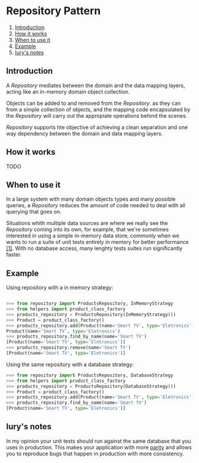 # Repository Pattern

1. [Introduction](#introduction)
2. [How it works](#how_it_works)
3. [When to use it](#when_to_use_it)
4. [Example](#example)
5. [Iury's notes](#notes)

## Introduction <a name='introduction'></a>

A *Repository* mediates between the domain and the data mapping layers, acting like an in-memory
domain object collection. 

Objects can be added to and removed from the *Repository*. as they can from a simple collection of 
objects, and the mapping code encapsulated by the *Repository* will carry out the appropiate operations
behind the scenes.

*Repository* supports hte objective of achieving a clean separation and one way dependency between the domain and data mapping layers.

## How it works <a name='how_it_works'></a>

TODO

## When to use it <a name='when_to_use_it'></a>

In a large system with many domain objects types and many possible queries, a *Repository* reduces
the amount of code needed to deal with all querying that goes on.

Situations whith multiple data sources are where we really see the *Repository* coming into its own, for example, that we're sometimes interested in using a simple in-memory data store, commonly when we wants to run a suite of unit tests entirely in memory for better performance [[1]](#1). With no database access, many lenghty tests suites run significantly faster. 


## Example <a name='example'></a>


Using repository with a in memory strategy:

```python

>>> from repository import ProductsRepository, InMemoryStrategy
>>> from helpers import product_class_factory
>>> products_repository = ProductsRepository(InMemoryStrategy())
>>> Product = product_class_factory()
>>> products_repository.add(Product(name='Smart TV', type='Eletronics'))
Product(name='Smart TV', type='Eletronics')
>>> products_repository.find_by_name(name='Smart TV')
[Product(name='Smart TV', type='Eletronics')]
>>> products_repository.remove(name='Smart TV')
[Product(name='Smart TV', type='Eletronics')]

```

Using the same repository with a database strategy:
```python
>>> from repository import ProductsRepository, DatabaseStrategy
>>> from helpers import product_class_factory
>>> products_repository = ProductsRepository(DatabaseStrategy())
>>> Product = product_class_factory()
>>> products_repository.add(Product(name='Smart TV', type='Eletronics'))
>>> products_repository.find_by_name(name='Smart TV')
[Product(name='Smart TV', type='Eletronics')]

```


## Iury's notes <a name='notes'></a>


<a name='1'></a>

In my opinion your unit tests should run against the same database that you uses in production. This makes your application with more [parity](https://12factor.net/dev-prod-parity) and allows you to reproduce bugs that happen in production with more consistency.